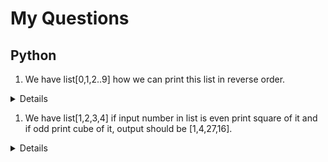 # My Questions

## Python

1.  We have list[0,1,2..9] how we can print this list in reverse order.
<details>Use rever method of list list.reverse() this will reverse the list whenever it is referred.</details>

1.  We have list[1,2,3,4] if input number in list is even print square of it and if odd print cube of it, output should be [1,4,27,16].
<details>"Use % operator for getting the remainder input % 2 == 0
to get square = num**2
to get cube = num**3"
  

## Database

1.  How to get the roundoff values without decimal in sql select statement.

